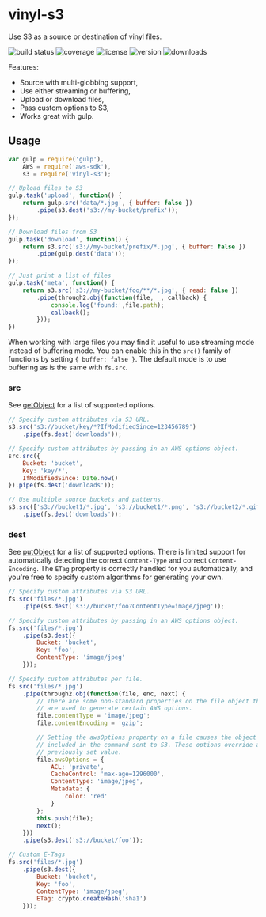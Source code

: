 # vinyl-s3

Use S3 as a source or destination of vinyl files.

![build status](http://img.shields.io/travis/izaakschroeder/vinyl-s3.svg?style=flat)
![coverage](http://img.shields.io/coveralls/izaakschroeder/vinyl-s3.svg?style=flat)
![license](http://img.shields.io/npm/l/vinyl-s3.svg?style=flat)
![version](http://img.shields.io/npm/v/vinyl-s3.svg?style=flat)
![downloads](http://img.shields.io/npm/dm/vinyl-s3.svg?style=flat)

Features:
 * Source with multi-globbing support,
 * Use either streaming or buffering,
 * Upload or download files,
 * Pass custom options to S3,
 * Works great with gulp.

## Usage

```javascript
var gulp = require('gulp'),
	AWS = require('aws-sdk'),
	s3 = require('vinyl-s3');

// Upload files to S3
gulp.task('upload', function() {
	return gulp.src('data/*.jpg', { buffer: false })
		.pipe(s3.dest('s3://my-bucket/prefix'));
});

// Download files from S3
gulp.task('download', function() {
	return s3.src('s3://my-bucket/prefix/*.jpg', { buffer: false })
		.pipe(gulp.dest('data'));
});

// Just print a list of files
gulp.task('meta', function() {
	return s3.src('s3://my-bucket/foo/**/*.jpg', { read: false })
		.pipe(through2.obj(function(file, _, callback) {
			console.log('found:',file.path);
			callback();
		}));
})
```

When working with large files you may find it useful to use streaming mode instead of buffering mode. You can enable this in the `src()` family of functions by setting `{ buffer: false }`. The default mode is to use buffering as is the same with `fs.src`.

### src

See [getObject] for a list of supported options.

```javascript
// Specify custom attributes via S3 URL.
s3.src('s3://bucket/key/*?IfModifiedSince=123456789')
    .pipe(fs.dest('downloads'));
```

```javascript
// Specify custom attributes by passing in an AWS options object.
src.src({
    Bucket: 'bucket',
    Key: 'key/*',
    IfModifiedSince: Date.now()
}).pipe(fs.dest('downloads'));
```

```javascript
// Use multiple source buckets and patterns.
s3.src(['s3://bucket1/*.jpg', 's3://bucket1/*.png', 's3://bucket2/*.gif'])
    .pipe(fs.dest('downloads'));
```

### dest

See [putObject] for a list of supported options. There is limited support for automatically detecting the correct `Content-Type` and correct `Content-Encoding`. The `ETag` property is correctly handled for you automatically, and you're free to specify custom algorithms for generating your own.

```javascript
// Specify custom attributes via S3 URL.
fs.src('files/*.jpg')
    .pipe(s3.dest('s3://bucket/foo?ContentType=image/jpeg'));
```

```javascript
// Specify custom attributes by passing in an AWS options object.
fs.src('files/*.jpg')
    .pipe(s3.dest({
        Bucket: 'bucket',
        Key: 'foo',
        ContentType: 'image/jpeg'
    }));
```

```javascript
// Specify custom attributes per file.
fs.src('files/*.jpg')
    .pipe(through2.obj(function(file, enc, next) {
        // There are some non-standard properties on the file object that
        // are used to generate certain AWS options.
        file.contentType = 'image/jpeg';
        file.contentEncoding = 'gzip';

        // Setting the awsOptions property on a file causes the object to be
        // included in the command sent to S3. These options override any
        // previously set value.
        file.awsOptions = {
            ACL: 'private',
            CacheControl: 'max-age=1296000',
            ContentType: 'image/jpeg',
            Metadata: {
                color: 'red'
            }
        };
        this.push(file);
        next();
    }))
    .pipe(s3.dest('s3://bucket/foo'));
```

```javascript
// Custom E-Tags
fs.src('files/*.jpg')
    .pipe(s3.dest({
        Bucket: 'bucket',
        Key: 'foo',
        ContentType: 'image/jpeg',
        ETag: crypto.createHash('sha1')
    }));
```

[getObject]: http://docs.aws.amazon.com/AWSJavaScriptSDK/latest/AWS/S3.html#getObject-property
[putObject]: http://docs.aws.amazon.com/AWSJavaScriptSDK/latest/AWS/S3.html#putObject-property
